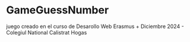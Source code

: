 # GameGuessNumber
juego creado en el curso de Desarollo Web Erasmus + Diciembre 2024 - Colegiul National Calistrat Hogas
